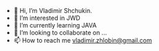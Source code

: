 - 👋 Hi, I’m Vladimir Shchukin.
- 👀 I’m interested in JWD
- 🌱 I’m currently learning JAVA
- 💞️ I’m looking to collaborate on ...
- 📫 How to reach me vladimir.zhlobin@gmail.com

<!---
vladimirzhlobin1/vladimirzhlobin1 is a ✨ special ✨ repository because its `README.md` (this file) appears on your GitHub profile.
You can click the Preview link to take a look at your changes.
--->
